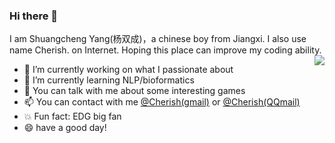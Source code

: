 ### Hi there 👋

I am Shuangcheng Yang(杨双成)，a chinese boy from Jiangxi. I also use name Cherish. on Internet. Hoping this place can improve my coding ability.
<img align="right" src="https://github-readme-stats.vercel.app/api?username=Rooki1e&show_icons=true&theme=dracula" />

- 🔭 I’m currently working on what I passionate about
- 🌱 I’m currently learning NLP/bioformatics
- 💬 You can talk with me about some interesting games
- 📫 You can contact with me [@Cherish(gmail)](mailto:Cher1shyang12138@gmail.com) or [@Cherish(QQmail)](mailto:201151237@qq.com)
- 💥 Fun fact: EDG big fan
- 😄 have a good day!

